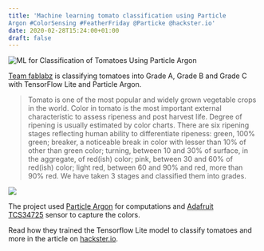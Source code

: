 ```yaml
---
title: 'Machine learning tomato classification using Particle
Argon #ColorSensing #FeatherFriday @Particke @hackster.io'
date: 2020-02-28T15:24:00+01:00
draft: false
---
```


![ML for Classification of Tomatoes Using Particle Argon](https://hackster.imgix.net/uploads/attachments/1073200/_hs9nrl2Bwh.blob?auto=compress%2Cformat&w=900&h=675&fit=min)

[Team fablabz](https://www.hackster.io/fablabz/ml-for-classification-of-tomatoes-using-particle-argon-6f1346) is classifying tomatoes into Grade A, Grade B and Grade C with TensorFlow Lite and Particle Argon.

> Tomato is one of the most popular and widely grown vegetable crops in the world. Color in tomato is the most important external characteristic to assess ripeness and post harvest life. Degree of ripening is usually estimated by color charts. There are six ripening stages reflecting human ability to differentiate ripeness: green, 100% green; breaker, a noticeable break in color with lesser than 10% of other than green color; turning, between 10 and 30% of surface, in the aggregate, of red(ish) color; pink, between 30 and 60% of red(ish) color; light red, between 60 and 90% and red, more than 90% red. We have taken 3 stages and classified them into grades.

![](https://cdn-blog.adafruit.com/uploads/2020/02/untitled-72.jpg)

The project used [Particle Argon](https://www.adafruit.com/product/3997) for computations and [Adafruit TCS34725](https://www.adafruit.com/product/1334) sensor to capture the colors.

Read how they trained the Tensorflow Lite model to classify tomatoes and more in the article on [hackster.io](https://www.hackster.io/fablabz/ml-for-classification-of-tomatoes-using-particle-argon-6f1346).